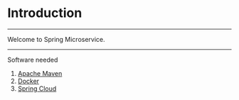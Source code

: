 # Introduction    
***   
Welcome to Spring Microservice.    

***    
Software needed    
1. [Apache Maven](http://maven.apache.org)    
2. [Docker](http://docker.com)    
3. [Spring Cloud](https://spring.io/projects/spring-cloud)    

